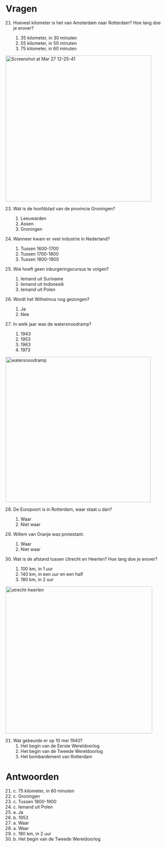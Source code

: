 # Vragen

21. Hoeveel kilometer is het van Amsterdam naar Rotterdam? Hoe lang doe je erover?

    1. 35 kilometer, in 30 minuten
    2. 55 kilometer, in 50 minuten
    3. 75 kilometer, in 60 minuten

<img width="464" alt="Screenshot at Mar 27 12-25-41" src="https://github.com/David-L-R/Knowledge-of-Dutch-Society-KNM-/assets/31222514/fb9073c9-6205-46ac-9605-e8c54a15db4b">

23. Wat is de hoofdstad van de provincie Groningen?

    1. Leeuwarden
    2. Assen
    3. Groningen

24. Wanneer kwam er veel industrie in Nederland?

    1. Tussen 1600-1700
    2. Tussen 1700-1800
    3. Tussen 1800-1900

25. Wie hoeft geen inburgeringscursus te volgen?

    1. Iemand uit Suriname
    2. Iemand uit Indonesië
    3. Iemand uit Polen

26. Wordt het Wilhelmus nog gezongen?

    1. Ja
    2. Nee

27. In welk jaar was de watersnoodramp?

    1. 1943
    2. 1953
    3. 1963
    4. 1973

<img width="462" alt="watersnoodramp" src="https://github.com/David-L-R/Knowledge-of-Dutch-Society-KNM-/assets/31222514/32f55752-4fd8-4be0-af25-41dcbcc6c438">

28. De Europoort is in Rotterdam, waar staat u dan?

    1. Waar
    2. Niet waar

29. Willem van Oranje was protestant.

    1. Waar
    2. Niet waar

30. Wat is de afstand tussen Utrecht en Heerlen? Hoe lang doe je erover?

    1. 100 km, in 1 uur
    2. 140 km, in een uur en een half
    3. 180 km, in 2 uur
   <img width="467" alt="utrecht-heerlen" src="https://github.com/David-L-R/Knowledge-of-Dutch-Society-KNM-/assets/31222514/ee272999-67bf-4723-bb26-1a70a3b36cea">

31. Wat gebeurde er op 10 mei 1940?
    1. Het begin van de Eerste Wereldoorlog
    2. Het begin van de Tweede Wereldoorlog
    3. Het bombardement van Rotterdam

# Antwoorden

21. c. 75 kilometer, in 60 minuten
22. c. Groningen
23. c. Tussen 1800-1900
24. c. Iemand uit Polen
25. a. Ja
26. b. 1953
27. a. Waar
28. a. Waar
29. c. 180 km, in 2 uur
30. b. Het begin van de Tweede Wereldoorlog
